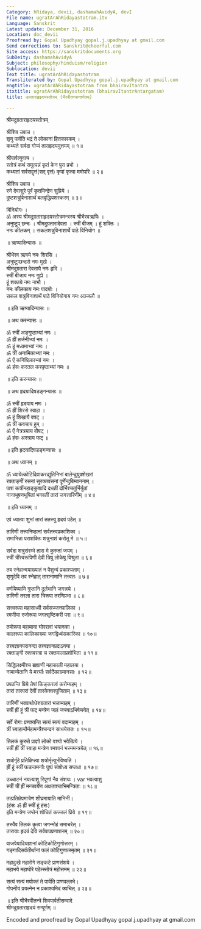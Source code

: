 ```yaml
---
Category: hRidaya, devii, dashamahAvidyA, devI
File name: ugratArAhRidayastotram.itx
Language: Sanskrit
Latest update: December 31, 2016
Location: doc_devii
Proofread by: Gopal Upadhyay gopal.j.upadhyay at gmail.com
Send corrections to: Sanskrit@cheerful.com
Site access: https://sanskritdocuments.org
SubDeity: dashamahAvidyA
Subject: philosophy/hinduism/religion
Sublocation: devii
Text title: ugratArAhRidayastotram
Transliterated by: Gopal Upadhyay gopal.j.upadhyay at gmail.com
engtitle: ugratArAhRidayastotram from bhairavItantra
itxtitle: ugratArAhRidayastotram (bhairavItantrAntargatam)
title: उग्रताराहृइदयस्तोत्रम् (भैरवीतन्त्रान्तर्गतम्)

---
```

  
 श्रीमदुग्रताराहृदयस्तोत्रम्   
  
श्रीशिव उवाच ।  
शृणु पार्वति भद्रं ते लोकानां हितकारकम् ।  
कथ्यते सर्वदा गोप्यं ताराहृदयमुत्तमम् ॥ १॥  
  
श्रीपार्वत्युवाच ।  
स्तोत्रं कथं समुत्पन्नं कृतं केन पुरा प्रभो ।  
कथ्यतां सर्वसद्वृत्तं(सद् वृत्तं) कृपां कृत्वा ममोपरि ॥ २॥  
  
श्रीशिव उवाच ।  
रणे देवासुरे पूर्वं कृतमिन्द्रेण सुप्रिये ।  
दुष्टशत्रुविनाशार्थं बलवृद्धियशस्करम् ॥ ३॥  
  
विनियोगः ।  
ॐ अस्य श्रीमदुग्रताराहृदयस्तोत्रमन्त्रस्य श्रीभैरवऋषिः ।  
अनुष्टुप् छन्दः । श्रीमदुग्रतारादेवता । स्त्रीं बीजम् । हूं शक्तिः ।  
नमः कीलकम् । सकलशत्रुविनाशार्थे पाठे विनियोग ॥  
  
॥ ऋष्यादिन्यासः ॥  
  
श्रीभैरव ऋषये नमः शिरसि ।  
अनुष्टुप्छन्दसे नमः मुखे ।  
श्रीमदुग्रतारा देवतायै नमः हृदि ।  
स्त्रीं बीजाय नमः गुह्ये ।  
हूं शक्तये नमः नाभौ ।  
नमः कीलकाय नमः पादयोः ।  
सकल शत्रुविनाशार्थे पाठे विनियोगाय नमः अञ्जलौ ॥  
  
॥ इति ऋष्यादिन्यासः ॥  
  
॥ अथ करन्यासः ॥  
  
ॐ स्त्रीं अङ्गुष्ठाभ्यां नमः ।  
ॐ ह्रीं तर्जनीभ्यां नमः ।  
ॐ हूं मध्यमाभ्यां नमः ।  
ॐ त्रीं अनामिकाभ्यां नमः ।  
ॐ ऐं कनिष्ठिकाभ्यां नमः ।  
ॐ हंसः करतल करपृष्ठाभ्यां नमः ॥  
  
॥ इति करन्यासः ॥  
  
॥ अथ हृदयादिषडङ्गन्यासः ॥  
  
ॐ स्त्रीं हृदयाय नमः ।  
ॐ ह्रीं शिरसे स्वाहा ।  
ॐ हूं शिखायै वषट् ।  
ॐ त्रीं कवचाय हुम् ।  
ॐ ऐं नेत्रत्रयाय वौषट् ।  
ॐ हंसः अस्त्राय फट् ॥  
  
॥ इति हृदयादिषडङ्गन्यासः ॥  
  
॥ अथ ध्यानम् ॥  
  
ॐ ध्यायेत्कोटिदिवाकरद्युतिनिभां बालेन्दुयुक्शेखरां  
रक्ताङ्गीं रसनां सुरक्तवसनां पूर्णेन्दुबिम्बाननाम् ।  
पाशं कर्त्रीमहाङ्कुशादि दधतीं दोर्भिश्चतुर्भिर्युतां  
नानाभूषणभूषितां भगवतीं तारां जगत्तारिणीम् ॥ ४॥  
  
॥ इति ध्यानम् ॥  
  
एवं ध्यात्वा शुभां तारां ततस्यु हृदयं पठेत् ॥  
  
तारिणी तत्त्वनिष्ठानां सर्वतत्त्वप्रकाशिका ।  
रामाभिन्ना पराशक्तिः शत्रुनाशं करोतु मे ॥ ५॥  
  
सर्वदा शत्रुसंरम्भे तारा मे कुरुतां जयम् ।  
स्त्रीं त्रींस्वरूपिणी देवी त्रिषु लोकेषु विश्रुता ॥ ६॥  
  
तव स्नेहान्मयाख्यातं न पैशुन्यं प्रकाश्यताम् ।  
शृणुदेवि तव स्नेहात् तारानामानि तत्त्वतः ॥ ७॥  
  
वर्णयिष्यामि गुप्तानि दुर्लभानि जगत्त्रये ।  
तारिणी तरला तारा त्रिरूपा तरणिप्रभा ॥ ८॥  
  
सत्त्वरूपा महासाध्वी सर्वसज्जनपालिका ।  
रमणीया रजोरूपा जगत्सृष्टिकरी परा ॥ ९॥  
  
तमोरूपा महामाया घोररावां भयानका ।  
कालरूपा कालिकाख्या जगद्विध्वंसकारिका ॥ १०॥  
  
तत्त्वज्ञानपरानन्दा तत्त्वज्ञानप्रदाऽनघा ।  
रक्ताङ्गी रक्तवस्त्रा च रक्तमालाप्रशोभिता ॥ ११॥  
  
सिद्धिलक्ष्मीश्च ब्रह्माणी महाकाली महालया ।  
नामान्येतानि ये मर्त्त्याः सर्वदैकाग्रमानसाः ॥ १२॥  
  
प्रपठन्ति प्रिये तेषां किङ्करत्वं करोम्यहम् ।  
तारां तारपरां देवीं तारकेश्वरपूजिताम् ॥ १३॥  
  
तारिणीं भवपाथोधेरुग्रतारां भजाम्यहम् ।  
स्त्रीं ह्रीं हूं त्रीं फट् मन्त्रेण जलं जप्त्वाऽभिषेचयेत् ॥ १४॥  
  
सर्वे रोगाः प्रणश्यन्ति सत्यं सत्यं वदाम्यहम् ।  
त्रीं स्वाहान्तैर्महामन्त्रैश्चन्दनं साधयेत्ततः ॥ १५॥  
  
तिलकं कुरुते प्राज्ञो लोको वश्यो भवेत्प्रिये ।  
स्त्रीं ह्रीं त्रीं स्वाहा मन्त्रेण श्मशानं भस्ममन्त्रयेत् ॥ १६॥  
  
शत्रोर्गृहे प्रतिक्षिप्त्वा शत्रोर्मृत्युर्भविष्यति ।  
ह्रीं हूं स्त्रीं फडन्तमन्त्रैः पुष्पं संशोध्य सप्तधा ॥ १७॥  
  
उच्चाटनं नयत्याशु रिपूणां नैव संशयः ।  var  भवत्याशु  
स्त्रीं त्रीं ह्रीं मन्त्रवर्येण अक्षताश्चाभिमन्त्रिताः ॥ १८॥  
  
तत्प्रतिक्षेपमात्रेण शीघ्रमायाति मानिनी।  
(हंसः ॐ ह्रीं स्त्रीं हूं हंसः)  
इति मन्त्रेण जप्तेन शोधितं कज्जलं प्रिये ॥ १९॥  
  
तस्यैव तिलकं कृत्वा जगन्मोहं समाचरेत् ।  
तारायाः हृदयं देवि सर्वपापप्रणाशनम् ॥ २०॥  
  
वाजपेयादियज्ञानां कोटिकोटिगुणोत्तरम् ।  
गङ्गादिसर्वतीर्थानां फलं कोटिगुणात्स्मृतम् ॥ २१॥  
  
महादुःखे महारोगे सङ्कटे प्राणसंशये ।  
महाभये महाघोरे पठेत्स्तोत्रं महोत्तमम् ॥ २२॥  
  
सत्यं सत्यं मयोक्तं ते पार्वति प्राणवल्लभे।  
गोपनीयं प्रयत्नेन न प्रकाश्यमिदं क्वचित् ॥ २३॥  
  
॥ इति श्रीभैरवीतन्त्रे शिवपार्वतीसम्वादे  
                श्रीमदुग्रताराहृदयं सम्पूर्णम् ॥  
  
  
Encoded and proofread by Gopal Upadhyay gopal.j.upadhyay at gmail.com  
  
